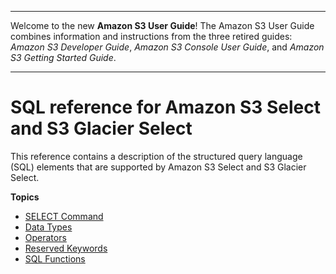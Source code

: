 --------

Welcome to the new **Amazon S3 User Guide**\! The Amazon S3 User Guide combines information and instructions from the three retired guides: *Amazon S3 Developer Guide*, *Amazon S3 Console User Guide*, and *Amazon S3 Getting Started Guide*\.

--------

# SQL reference for Amazon S3 Select and S3 Glacier Select<a name="s3-glacier-select-sql-reference"></a>

This reference contains a description of the structured query language \(SQL\) elements that are supported by Amazon S3 Select and S3 Glacier Select\.

**Topics**
+ [SELECT Command](s3-glacier-select-sql-reference-select.md)
+ [Data Types](s3-glacier-select-sql-reference-data-types.md)
+ [Operators](s3-glacier-select-sql-reference-operators.md)
+ [Reserved Keywords](s3-glacier-select-sql-reference-keyword-list.md)
+ [SQL Functions](s3-glacier-select-sql-reference-sql-functions.md)
